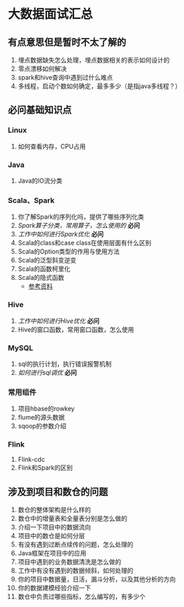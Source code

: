 # 大数据面试汇总 

## 有点意思但是暂时不太了解的
1. 埋点数据缺失怎么处理，埋点数据相关的表示如何设计的
2. 零点漂移如何解决
3. spark和hive查询中遇到过什么难点
4. 多线程，启动个数如何确定，最多多少（是指java多线程？）  


## 必问基础知识点
### Linux
1. 如何查看内存，CPU占用

### Java
1. Java的IO流分类

### Scala、Spark
1. 你了解Spark的序列化吗，提供了哪些序列化类  
2. *Spark算子分类，常用算子，怎么使用的*  **必问**  
3. *工作中如何进行Spark优化* **必问**  
4. Scala的class和case class在使用层面有什么区别  
5. Scala的Option类型的作用与使用方法  
6. Scala的泛型斜变逆变  
7. Scala的函数柯里化  
8. Scala的隐式函数 
	+ [参考资料](https://www.cnblogs.com/xia520pi/p/8745923.html)  

### Hive
1. *工作中如何进行Hive优化* **必问**
2. Hive的窗口函数，常用窗口函数，怎么使用

### MySQL
1. sql的执行计划，执行错误报警机制
2. *如何进行sql调优* **必问**

### 常用组件
1. 项目hbase的rowkey  
2. flume的源头数据  
3. sqoop的参数介绍  

### Flink
1. Flink-cdc
2. Flink和Spark的区别


## 涉及到项目和数仓的问题
1. 数仓的整体架构是什么样的  
2. 数仓中的增量表和全量表分别是怎么做的  
3. 介绍一下项目中的数据流向  
4. 项目中的数仓是如何分层  
5. 有没有遇到过断点续传的问题，怎么处理的  
6. Java框架在项目中的应用  
7. 项目中遇到的业务数据清洗是怎么做的  
8. 工作中有没有遇到的数据倾斜，如何处理的  
9. 你的项目中数据量，日活，漏斗分析，以及其他分析的方向  
10. 你的数据建模经验介绍一下  
11. 数仓中负责过哪些指标，怎么编写的，有多少个
